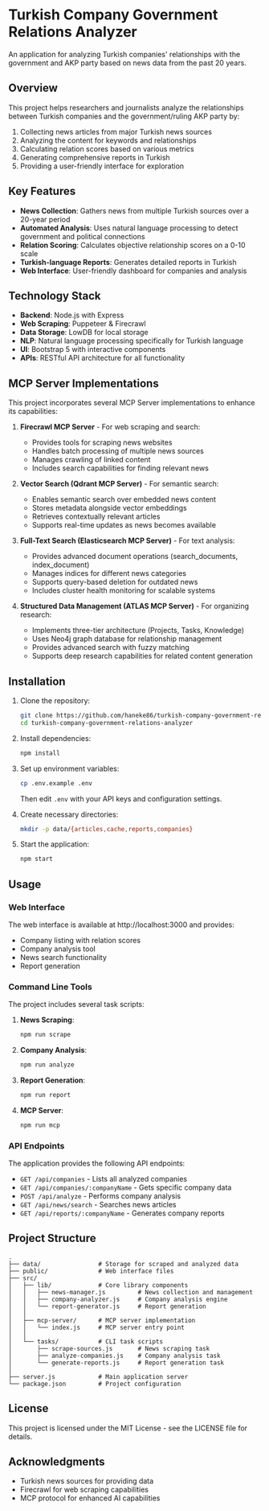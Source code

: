 # Turkish Company Government Relations Analyzer

An application for analyzing Turkish companies' relationships with the government and AKP party based on news data from the past 20 years.

## Overview

This project helps researchers and journalists analyze the relationships between Turkish companies and the government/ruling AKP party by:

1. Collecting news articles from major Turkish news sources
2. Analyzing the content for keywords and relationships
3. Calculating relation scores based on various metrics
4. Generating comprehensive reports in Turkish 
5. Providing a user-friendly interface for exploration

## Key Features

- **News Collection**: Gathers news from multiple Turkish sources over a 20-year period
- **Automated Analysis**: Uses natural language processing to detect government and political connections
- **Relation Scoring**: Calculates objective relationship scores on a 0-10 scale
- **Turkish-language Reports**: Generates detailed reports in Turkish
- **Web Interface**: User-friendly dashboard for companies and analysis

## Technology Stack

- **Backend**: Node.js with Express
- **Web Scraping**: Puppeteer & Firecrawl
- **Data Storage**: LowDB for local storage
- **NLP**: Natural language processing specifically for Turkish language
- **UI**: Bootstrap 5 with interactive components
- **APIs**: RESTful API architecture for all functionality

## MCP Server Implementations

This project incorporates several MCP Server implementations to enhance its capabilities:

1. **Firecrawl MCP Server** - For web scraping and search:
   - Provides tools for scraping news websites
   - Handles batch processing of multiple news sources
   - Manages crawling of linked content
   - Includes search capabilities for finding relevant news

2. **Vector Search (Qdrant MCP Server)** - For semantic search:
   - Enables semantic search over embedded news content
   - Stores metadata alongside vector embeddings
   - Retrieves contextually relevant articles
   - Supports real-time updates as news becomes available

3. **Full-Text Search (Elasticsearch MCP Server)** - For text analysis:
   - Provides advanced document operations (search_documents, index_document)
   - Manages indices for different news categories
   - Supports query-based deletion for outdated news
   - Includes cluster health monitoring for scalable systems

4. **Structured Data Management (ATLAS MCP Server)** - For organizing research:
   - Implements three-tier architecture (Projects, Tasks, Knowledge)
   - Uses Neo4j graph database for relationship management
   - Provides advanced search with fuzzy matching
   - Supports deep research capabilities for related content generation

## Installation

1. Clone the repository:
   ```bash
   git clone https://github.com/haneke86/turkish-company-government-relations-analyzer.git
   cd turkish-company-government-relations-analyzer
   ```

2. Install dependencies:
   ```bash
   npm install
   ```

3. Set up environment variables:
   ```bash
   cp .env.example .env
   ```
   Then edit `.env` with your API keys and configuration settings.

4. Create necessary directories:
   ```bash
   mkdir -p data/{articles,cache,reports,companies}
   ```

5. Start the application:
   ```bash
   npm start
   ```

## Usage

### Web Interface

The web interface is available at http://localhost:3000 and provides:

- Company listing with relation scores
- Company analysis tool
- News search functionality 
- Report generation

### Command Line Tools

The project includes several task scripts:

1. **News Scraping**:
   ```bash
   npm run scrape
   ```

2. **Company Analysis**:
   ```bash
   npm run analyze
   ```

3. **Report Generation**:
   ```bash
   npm run report
   ```

4. **MCP Server**:
   ```bash
   npm run mcp
   ```

### API Endpoints

The application provides the following API endpoints:

- `GET /api/companies` - Lists all analyzed companies
- `GET /api/companies/:companyName` - Gets specific company data
- `POST /api/analyze` - Performs company analysis
- `GET /api/news/search` - Searches news articles
- `GET /api/reports/:companyName` - Generates company reports

## Project Structure

```
.
├── data/                # Storage for scraped and analyzed data
├── public/              # Web interface files
├── src/
│   ├── lib/             # Core library components
│   │   ├── news-manager.js         # News collection and management
│   │   ├── company-analyzer.js     # Company analysis engine
│   │   └── report-generator.js     # Report generation
│   │
│   ├── mcp-server/      # MCP server implementation
│   │   └── index.js     # MCP server entry point
│   │
│   └── tasks/           # CLI task scripts
│       ├── scrape-sources.js       # News scraping task
│       ├── analyze-companies.js    # Company analysis task
│       └── generate-reports.js     # Report generation task
│
├── server.js            # Main application server
└── package.json         # Project configuration
```

## License

This project is licensed under the MIT License - see the LICENSE file for details.

## Acknowledgments

- Turkish news sources for providing data
- Firecrawl for web scraping capabilities
- MCP protocol for enhanced AI capabilities

